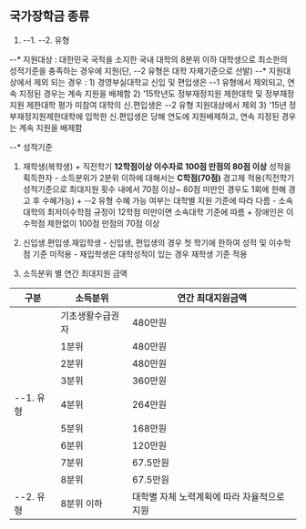 ## 국가장학금 종류

1. --1. --2. 유형
 
 --* 지원대상 : 대한민국 국적을 소지한 국내 대학의 8분위 이하 대학생으로 최소한의 성적기준을 충족하는 경우에 지원(단, --2 유형은 대학 자체기준으로 선발)
 --* 지원대상에서 제외 되는 경우 : 1) 경영부실대학교 신입 및 편입생은 --1 유형에서 제외되고, 연속 지정된 경우는 계속 지원을 배제함
                                     2) '15학년도 정부재정지원 제한대학 및 정부재정지원 제한대학 평가 미참여 대학의 신.편입생은 --2 유형 지원대상에서 제외
			             3) '15년 정부재정지원제한대학에 입학한 신.편입생은 당해 연도에 지원배제하고, 연속 지정된 경우는 계속 지원을 배제함
 
 --* 성적기준 
  1) 재학생(복학생) + 직전학기 **12학점이상 이수자로 100점 만점의 80점 이상** 성적을 획득한자 
                    - 소득분위가 2분위 이하에 대해서는 **C학점(70점)** 경고제 적용(직전학기 성적기준으로 최대지원 횟수 내에서 70점 이상~ 80점 미만인 경우도 1회에 한해 경고 후 수혜가능)
	            + --2 유형 수혜 가능 여부는 대학별 지원 기준에 따라 다름
    	            - 소속대학의 최저이수학점 규정이 12학점 미만이면 소속대학 기준에 따름
	            +  장애인은 이수학점 제한없이 100점 만점의 70점 이상

  2) 신입생.편입생.재입학생 - 신입생, 편입생의 경우 첫 학기에 한하여 성적 및 이수학점 기준 미적용
   			    - 재입학생은 대학성적이 있는 경우 재학생 기준 적용

  3) 소득분위 별 연간 최대지원 금액

  구분     | 소득분위         | 연간 최대지원금액 |
  -------- |----------------- |------------------ |
           | 기초생활수급권자 | 480만원		  |     
	   |       1분위      |	480만원		  | 
	   |	   2분위      | 480만원		  |
           |       3분위      |	360만원		  |		
  --1. 유형  |       4분위      |	264만원	 	  |	
           |       5분위      | 168만원		  |
           |       6분위      | 120만원		  |
	   |	   7분위      | 67.5만원	  |
           |       8분위      | 67.5만원	  |
  --2. 유형 | 8분위 이하       | 대학별 자체 노력계획에 따라 자율적으로 지원 |
